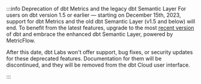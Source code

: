 :::info Deprecation of dbt Metrics and the legacy dbt Semantic Layer
For users on dbt version 1.5 or earlier &mdash; starting on December 15th, 2023, support for dbt Metrics and the old dbt Semantic Layer (v1.5 and below) will end. To benefit from the latest features, upgrade to the most [recent version](/guides/migration/sl-migration) of dbt and embrace the enhanced dbt Semantic Layer, powered by MetricFlow.

After this date, dbt Labs won't offer support, bug fixes, or security updates for these deprecated features. Documentation for them will be discontinued, and they will be removed from the dbt Cloud user interface.

:::
